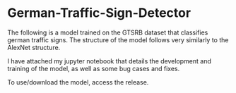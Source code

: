 # German-Traffic-Sign-Detector

The following is a model trained on the GTSRB dataset that classifies german traffic signs. The structure of the model follows very similarly to the AlexNet structure. 

I have attached my jupyter notebook that details the development and training of the model, as well as some bug cases and fixes. 

To use/download the model, access the release.
